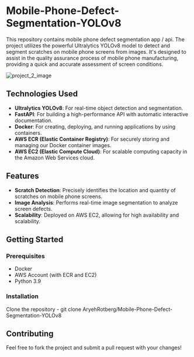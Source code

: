 # Mobile-Phone-Defect-Segmentation-YOLOv8

This repository contains mobile phone defect segmentation app / api. The project utilizes the powerful Ultralytics YOLOv8 model to detect and segment scratches on mobile phone screens from images. It's designed to assist in the quality assurance process of mobile phone manufacturing, providing a quick and accurate assessment of screen conditions.

![project_2_image](https://github.com/AryehRotberg/Mobile-Phone-Defect-Segmentation-YOLOv8/assets/49247848/0bd025e6-30df-419b-9257-3f4aaada4ef2)

## Technologies Used
- **Ultralytics YOLOv8**: For real-time object detection and segmentation.
- **FastAPI**: For building a high-performance API with automatic interactive documentation.
- **Docker**: For creating, deploying, and running applications by using containers.
- **AWS ECR (Elastic Container Registry)**: For securely storing and managing our Docker container images.
- **AWS EC2 (Elastic Compute Cloud)**: For scalable computing capacity in the Amazon Web Services cloud.

## Features

- **Scratch Detection**: Precisely identifies the location and quantity of scratches on mobile phone screens.
- **Image Analysis**: Performs real-time image segmentation to analyze screen defects.
- **Scalability**: Deployed on AWS EC2, allowing for high availability and scalability.

## Getting Started

### Prerequisites

- Docker
- AWS Account (with ECR and EC2)
- Python 3.9

### Installation

Clone the repository - git clone AryehRotberg/Mobile-Phone-Defect-Segmentation-YOLOv8

## Contributing

Feel free to fork the project and submit a pull request with your changes!
